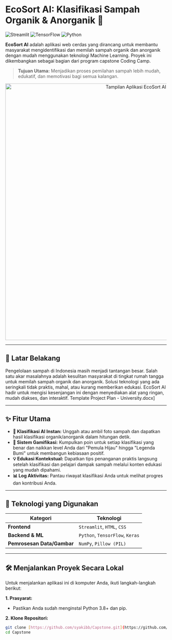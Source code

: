 # EcoSort AI: Klasifikasi Sampah Organik & Anorganik 🌿

![Streamlit](https://img.shields.io/badge/Streamlit-FF4B4B?style=for-the-badge&logo=streamlit&logoColor=white) ![TensorFlow](https://img.shields.io/badge/TensorFlow-FF6F00?style=for-the-badge&logo=tensorflow&logoColor=white) ![Python](https://img.shields.io/badge/Python-3776AB?style=for-the-badge&logo=python&logoColor=white)

**EcoSort AI** adalah aplikasi web cerdas yang dirancang untuk membantu masyarakat mengidentifikasi dan memilah sampah organik dan anorganik dengan mudah menggunakan teknologi Machine Learning. Proyek ini dikembangkan sebagai bagian dari program capstone Coding Camp.

> **Tujuan Utama:** Menjadikan proses pemilahan sampah lebih mudah, edukatif, dan memotivasi bagi semua kalangan.

<p align="center">
  <img src="https://storage.googleapis.com/maker-media-tool-bucket/user_upload_assets/images/2b7c62c2-777f-4315-9c59-ac5d204739eb.png" alt="Tampilan Aplikasi EcoSort AI" width="800"/>
</p>

---

## 🎯 Latar Belakang

Pengelolaan sampah di Indonesia masih menjadi tantangan besar. Salah satu akar masalahnya adalah kesulitan masyarakat di tingkat rumah tangga untuk memilah sampah organik dan anorganik. Solusi teknologi yang ada seringkali tidak praktis, mahal, atau kurang memberikan edukasi. EcoSort AI hadir untuk mengisi kesenjangan ini dengan menyediakan alat yang ringan, mudah diakses, dan interaktif. Template Project Plan - University.docx]

---

## ✨ Fitur Utama

-   **🤖 Klasifikasi AI Instan:** Unggah atau ambil foto sampah dan dapatkan hasil klasifikasi organik/anorganik dalam hitungan detik.
-   **🌟 Sistem Gamifikasi:** Kumpulkan poin untuk setiap klasifikasi yang benar dan naikkan level Anda dari "Pemula Hijau" hingga "Legenda Bumi" untuk membangun kebiasaan positif.
-   **💡 Edukasi Kontekstual:** Dapatkan tips penanganan praktis langsung setelah klasifikasi dan pelajari dampak sampah melalui konten edukasi yang mudah dipahami.
-   **📊 Log Aktivitas:** Pantau riwayat klasifikasi Anda untuk melihat progres dan kontribusi Anda.

---

## 🚀 Teknologi yang Digunakan

| Kategori                  | Teknologi                                                              |
| ------------------------- | ---------------------------------------------------------------------- |
| **Frontend** | `Streamlit`, `HTML`, `CSS`                                             |
| **Backend & ML** | `Python`, `TensorFlow`, `Keras`                                        |
| **Pemrosesan Data/Gambar** | `NumPy`, `Pillow (PIL)`                                                |

---

## 🛠️ Menjalankan Proyek Secara Lokal

Untuk menjalankan aplikasi ini di komputer Anda, ikuti langkah-langkah berikut:

**1. Prasyarat:**
   - Pastikan Anda sudah menginstal Python 3.8+ dan pip.

**2. Klone Repositori:**
   ```bash
   git clone [https://github.com/syakibb/Capstone.git](https://github.com/syakibb/Capstone.git)
   cd Capstone

